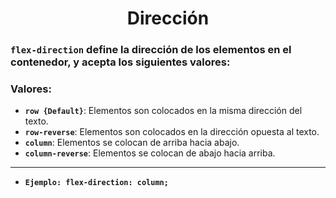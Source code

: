 <div align="center">

# Dirección

</div>


### **``flex-direction``** define la dirección de los elementos en el contenedor, y acepta los siguientes valores:

### Valores:
- **``row {Default}``**: Elementos son colocados en la misma dirección del texto.
- **``row-reverse``**: Elementos son colocados en la dirección opuesta al texto.
- **``column``**: Elementos se colocan de arriba hacia abajo.
- **``column-reverse``**: Elementos se colocan de abajo hacia arriba.  

---
- **``Ejemplo: flex-direction: column;``**